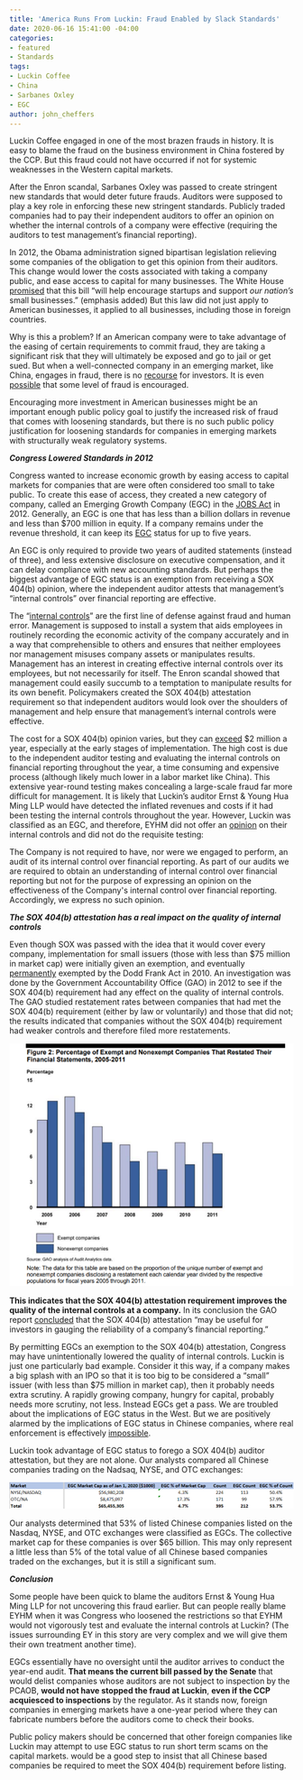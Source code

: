 ```yaml
---
title: 'America Runs From Luckin: Fraud Enabled by Slack Standards'
date: 2020-06-16 15:41:00 -04:00
categories:
- featured
- Standards
tags:
- Luckin Coffee
- China
- Sarbanes Oxley
- EGC
author: john_cheffers
---
```


Luckin Coffee engaged in one of the most brazen frauds in history. It is easy to blame the fraud on the business environment in China fostered by the CCP. But this fraud could not have occurred if not for systemic weaknesses in the Western capital markets.

After the Enron scandal, Sarbanes Oxley was passed to create stringent new standards that would deter future frauds. Auditors were supposed to play a key role in enforcing these new stringent standards. Publicly traded companies had to pay their independent auditors to offer an opinion on whether the internal controls of a company were effective (requiring the auditors to test management’s financial reporting).

In 2012, the Obama administration signed bipartisan legislation relieving some companies of the obligation to get this opinion from their auditors. This change would lower the costs associated with taking a company public, and ease access to capital for many businesses. The White House [promised](https://obamawhitehouse.archives.gov/blog/2012/04/05/jobs-act-encouraging-startups-supporting-small-businesses) that this bill “will help encourage startups and support *our nation’s* small businesses.” (emphasis added) But this law did not just apply to American businesses, it applied to all businesses, including those in foreign countries.

Why is this a problem? If an American company were to take advantage of the easing of certain requirements to commit fraud, they are taking a significant risk that they will ultimately be exposed and go to jail or get sued. But when a well-connected company in an emerging market, like China, engages in fraud, there is no [recourse](https://www.sec.gov/news/public-statement/emerging-market-investments-disclosure-reporting) for investors. It is even [possible](https://blog.watchdogresearch.com/posts/america-runs-from-luckin-i/) that some level of fraud is encouraged.

Encouraging more investment in American businesses might be an important enough public policy goal to justify the increased risk of fraud that comes with loosening standards, but there is no such public policy justification for loosening standards for companies in emerging markets with structurally weak regulatory systems.

***Congress Lowered Standards in 2012***

Congress wanted to increase economic growth by easing access to capital markets for companies that are were often considered too small to take public. To create this ease of access, they created a new category of company, called an Emerging Growth Company (EGC) in the [JOBS Act](https://www.govtrack.us/congress/bills/112/hr3606/summary#libraryofcongress) in 2012. Generally, an EGC is one that has less than a billion dollars in revenue and less than $700 million in equity. If a company remains under the revenue threshold, it can keep its [EGC](https://www.sec.gov/smallbusiness/goingpublic/EGC) status for up to five years.

An EGC is only required to provide two years of audited statements (instead of three), and less extensive disclosure on executive compensation, and it can delay compliance with new accounting standards. But perhaps the biggest advantage of EGC status is an exemption from receiving a SOX 404(b) opinion, where the independent auditor attests that management’s “internal controls” over financial reporting are effective.

The “[internal controls](https://www.gao.gov/assets/660/655710.pdf)” are the first line of defense against fraud and human error. Management is supposed to install a system that aids employees in routinely recording the economic activity of the company accurately and in a way that comprehensible to others and ensures that neither employees nor management misuses company assets or manipulates results. Management has an interest in creating effective internal controls over its employees, but not necessarily for itself. The Enron scandal showed that management could easily succumb to a temptation to manipulate results for its own benefit. Policymakers created the SOX 404(b) attestation requirement so that independent auditors would look over the shoulders of management and help ensure that management’s internal controls were effective.

The cost for a SOX 404(b) opinion varies, but they can [exceed](https://www.schgroup.com/resource/blog-post/sarbanes-oxley-404b-compliance-a-refresher-of-the-initial-questions-you-should-be-asking/) $2 million a year, especially at the early stages of implementation. The high cost is due to the independent auditor testing and evaluating the internal controls on financial reporting throughout the year, a time consuming and expensive process (although likely much lower in a labor market like China). This extensive year-round testing makes concealing a large-scale fraud far more difficult for management. It is likely that Luckin’s auditor Ernst & Young Hua Ming LLP would have detected the inflated revenues and costs if it had been testing the internal controls throughout the year. However, Luckin was classified as an EGC, and therefore, EYHM did not offer an [opinion](https://www.sec.gov/Archives/edgar/data/1767582/000104746919003174/a2238747z424b4.htm) on their internal controls and did not do the requisite testing:

The Company is not required to have, nor were we engaged to perform, an audit of its internal control over financial reporting. As part of our audits we are required to obtain an understanding of internal control over financial reporting but not for the purpose of expressing an opinion on the effectiveness of the Company's internal control over financial reporting. Accordingly, we express no such opinion.

***The SOX 404(b) attestation has a real impact on the quality of internal controls***

Even though SOX was passed with the idea that it would cover every company, implementation for small issuers (those with less than $75 million in market cap) were initially given an exemption, and eventually [permanently](https://www.gao.gov/assets/660/655710.pdf) exempted by the Dodd Frank Act in 2010. An investigation was done by the Government Accountability Office (GAO) in 2012 to see if the SOX 404(b) requirement had any effect on the quality of internal controls. The GAO studied restatement rates between companies that had met the SOX 404(b) requirement (either by law or voluntarily) and those that did not; the results indicated that companies without the SOX 404(b) requirement had weaker controls and therefore filed more restatements.

![LK GAO EGC 6.16.png](/uploads/LK%20GAO%20EGC%206.16.png)

**This indicates that the SOX 404(b) attestation requirement improves the quality of the internal controls at a company.** In its conclusion the GAO report [concluded](https://www.gao.gov/assets/660/655710.pdf) that the SOX 404(b) attestation “may be useful for investors in gauging the reliability of a company’s financial reporting.”

By permitting EGCs an exemption to the SOX 404(b) attestation, Congress may have unintentionally lowered the quality of internal controls. Luckin is just one particularly bad example. Consider it this way, if a company makes a big splash with an IPO so that it is too big to be considered a “small” issuer (with less than $75 million in market cap), then it probably needs extra scrutiny. A rapidly growing company, hungry for capital, probably needs more scrutiny, not less. Instead EGCs get a pass. We are troubled about the implications of EGC status in the West. But we are positively alarmed by the implications of EGC status in Chinese companies, where real enforcement is effectively [impossible](https://www.sec.gov/news/public-statement/emerging-market-investments-disclosure-reporting).

Luckin took advantage of EGC status to forego a SOX 404(b) auditor attestation, but they are not alone. Our analysts compared all Chinese companies trading on the Nadsaq, NYSE, and OTC exchanges:

![China EGC numbers.png](/uploads/China%20EGC%20numbers.png)

Our analysts determined that 53% of listed Chinese companies listed on the Nasdaq, NYSE, and OTC exchanges were classified as EGCs. The collective market cap for these companies is over $65 billion. This may only represent a little less than 5% of the total value of all Chinese based companies traded on the exchanges, but it is still a significant sum.

***Conclusion***

Some people have been quick to blame the auditors Ernst & Young Hua Ming LLP for not uncovering this fraud earlier. But can people really blame EYHM when it was Congress who loosened the restrictions so that EYHM would not vigorously test and evaluate the internal controls at Luckin? (The issues surrounding EY in this story are very complex and we will give them their own treatment another time).

EGCs essentially have no oversight until the auditor arrives to conduct the year-end audit. **That means the current bill passed by the Senate** that would delist companies whose auditors are not subject to inspection by the PCAOB, **would not have stopped the fraud at Luckin**, **even if the CCP acquiesced to inspections** by the regulator. As it stands now, foreign companies in emerging markets have a one-year period where they can fabricate numbers before the auditors come to check their books.

Public policy makers should be concerned that other foreign companies like Luckin may attempt to use EGC status to run short term scams on the capital markets. would be a good step to insist that all Chinese based companies be required to meet the SOX 404(b) requirement before listing.